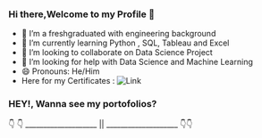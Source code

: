 ### Hi there,Welcome to my Profile 👋

- 🔭 I’m a freshgraduated with engineering background
- 🌱 I’m currently learning Python , SQL, Tableau and Excel
- 👯 I’m looking to collaborate on Data Science Project
- 🤔 I’m looking for help with Data Science and Machine Learning
- 😄 Pronouns: He/Him
- Here for my Certificates : ![Link](https://github.com/boxside/Course_Certificates)

### HEY!, Wanna see my portofolios?

👇 👇  ____________________ || ____________________         👇👇
